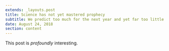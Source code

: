 ```yaml
---
extends: _layouts.post
title: Science has not yet mastered prophecy
subtitle: We predict too much for the next year and yet far too little for the next ten.
date: August 24, 2018
section: content
---
```


This post is *profoundly* interesting.